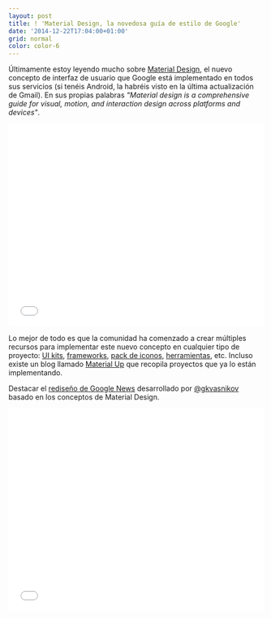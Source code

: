```yaml
---
layout: post
title: ! 'Material Design, la novedosa guía de estilo de Google'
date: '2014-12-22T17:04:00+01:00'
grid: normal
color: color-6
---
```


Últimamente estoy leyendo mucho sobre [Material Design](http://www.google.com/design/spec/material-design/introduction.html), el nuevo concepto de interfaz de usuario que Google está implementado en todos sus servicios (si tenéis Android, la habréis visto en la última actualización de Gmail). En sus propias palabras _"Material design is a comprehensive guide for visual, motion, and interaction design across platforms and devices"_.

<iframe width="100%" height="400" src="//www.youtube.com/embed/Q8TXgCzxEnw" frameborder="0" allowfullscreen></iframe>

<p></p>

Lo mejor de todo es que la comunidad ha comenzado a crear múltiples recursos para implementar este nuevo concepto en cualquier tipo de proyecto: [UI kits](https://ui8.net/product/material-ui-kit?rel=material), [frameworks](http://material-ui.com), [pack de iconos](https://github.com/google/material-design-icons/releases/tag/1.0.0), [herramientas](https://dribbble.com/shots/1686164-Material-Design-Free-Sketch-Template-Icons?list=searches&offset=5), etc. Incluso existe un blog llamado [Material Up](http://www.materialup.com) que recopila proyectos que ya lo están implementando.

Destacar el [rediseño de Google News](http://googlenews.gkvasnikov.com) desarrollado por [@gkvasnikov](https://twitter.com/@gkvasnikov) basado en los conceptos de Material Design.

<iframe width="100%" height="400" src="//player.vimeo.com/video/107937123?title=0&amp;byline=0&amp;portrait=0" frameborder="0" webkitallowfullscreen="" mozallowfullscreen="" allowfullscreen=""></iframe>
